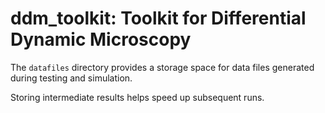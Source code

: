 # ddm_toolkit: Toolkit for Differential Dynamic Microscopy

The `datafiles` directory provides a storage space for data files generated during testing and simulation.

Storing intermediate results helps speed up subsequent runs.
